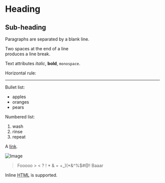 # Heading

## Sub-heading

Paragraphs are separated
by a blank line.

Two spaces at the end of a line  
produces a line break.

Text attributes _italic_, 
**bold**, `monospace`.

Horizontal rule:

---

Bullet list:

  * apples
  * oranges
  * pears

Numbered list:

  1. wash
  2. rinse
  3. repeat

A [link](http://example.com).

![Image](Image_icon.png)

> Fooooo > < ? ! * & = +_)(*&^%$#@!
> Baaar

Inline <abbr title="Hypertext Markup Language">HTML</abbr> is supported.

